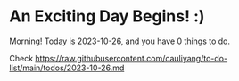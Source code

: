 # An Exciting Day Begins! :)

Morning! Today is 2023-10-26, and you have 0 things to do.

Check https://raw.githubusercontent.com/cauliyang/to-do-list/main/todos/2023-10-26.md